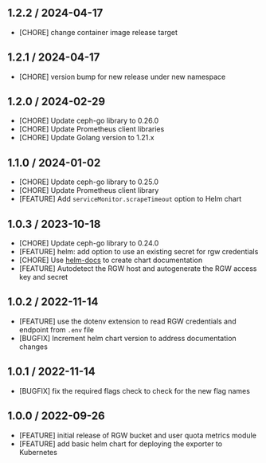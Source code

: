 ## 1.2.2 / 2024-04-17

* [CHORE] change container image release target

## 1.2.1 / 2024-04-17

* [CHORE] version bump for new release under new namespace

## 1.2.0 / 2024-02-29

* [CHORE] Update ceph-go library to 0.26.0
* [CHORE] Update Prometheus client libraries
* [CHORE] Update Golang version to 1.21.x

## 1.1.0 / 2024-01-02

* [CHORE] Update ceph-go library to 0.25.0
* [CHORE] Update Prometheus client library
* [FEATURE] Add `serviceMonitor.scrapeTimeout` option to Helm chart

## 1.0.3 / 2023-10-18

* [CHORE] Update ceph-go library to 0.24.0
* [FEATURE] helm: add option to use an existing secret for rgw credentials
* [CHORE] Use [helm-docs](https://github.com/norwoodj/helm-docs) to create chart documentation
* [FEATURE] Autodetect the RGW host and autogenerate the RGW access key and secret

## 1.0.2 / 2022-11-14

* [FEATURE] use the dotenv extension to read RGW credentials and endpoint from `.env` file
* [BUGFIX] Increment helm chart version to address documentation changes

## 1.0.1 / 2022-11-14

* [BUGFIX] fix the required flags check to check for the new flag names

## 1.0.0 / 2022-09-26

* [FEATURE] initial release of RGW bucket and user quota metrics module
* [FEATURE] add basic helm chart for deploying the exporter to Kubernetes
